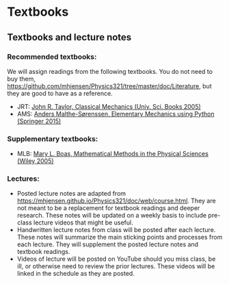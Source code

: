 # Textbooks

## Textbooks and lecture notes

### Recommended textbooks:

We will assign readings from the following textbooks. You do not need to buy them, https://github.com/mhjensen/Physics321/tree/master/doc/Literature, but they are good to have as a reference.

- JRT: [John R. Taylor, Classical Mechanics (Univ. Sci. Books 2005)](https://uscibooks.aip.org/books/classical-mechanics/)
- AMS: [Anders Malthe-Sørenssen, Elementary Mechanics using Python (Springer 2015)](https://www.springer.com/gp/book/9783319195957)

### Supplementary textbooks:

- MLB: [Mary L. Boas, Mathematical Methods in the Physical Sciences (Wiley 2005)](https://www.wiley.com/en-us/Mathematical+Methods+in+the+Physical+Sciences%2C+3rd+Edition-p-9780471198260)

### Lectures: 

- Posted lecture notes are adapted from https://mhjensen.github.io/Physics321/doc/web/course.html. They are not meant to be a replacement for textbook readings and deeper research. These notes will be updated on a weekly basis to include pre-class lecture videos that might be useful.
- Handwritten lecture notes from class will be posted after each lecture. These notes will summarize the main sticking points and processes from each lecture. They will supplement the posted lecture notes and textbook readings.
- Videos of lecture will be posted on YouTube should you miss class, be ill, or otherwise need to review the prior lectures. These videos will be linked in the schedule as they are posted.